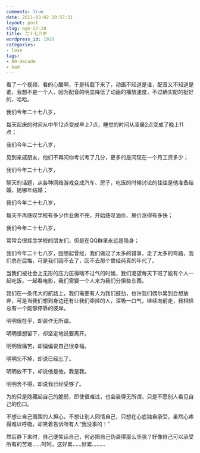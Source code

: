 ```yaml
---
comments: true
date: 2011-03-02 20:57:31
layout: post
slug: age-27-28
title: 二十七八岁
wordpress_id: 1928
categories:
- love
tags:
- 80-decade
- bad
---
```


看了一个视频，看的心酸啊，于是转载下来了，动画不知道是谁，配音又不知道是谁，我想不是一个人，因为配音的明显降低了动画的播放速度，不过确实配的挺好的，哈哈。







> 
我们今年二十七八岁，

每天起床的时间从中午12点变成早上7点，睡觉的时间从凌晨2点变成了晚上11点；

我们今年二十七八岁，

见到亲戚朋友，他们不再问你考试考了几分，更多的是问现在一个月工资多少；

我们今年二十七八岁，

聊天的话题，从各种网络游戏变成汽车、房子，吃饭的时候讨论的往往是他准备结婚，她哪年结婚；

我们今年二十七八岁，

每天不再感叹学校有多少作业做不完，开始感叹油价、房价涨得有多快；

我们今年二十七八岁，

常常会很挂念学校的朋友们，但是在QQ群里永远是隐身；

我们今年二十七八岁，回想起曾经，我们做过了太多的错事，走了太多的弯路，我们总在后悔，可是我们回不去了，回不去那个曾经纯真的年代了。

当我们被社会上无形的压力压得喘不过气的时候，我们渴望每天下班了能有个人一起吃饭，一起看电影，我们需要一个人来为我们分担些东西。

我们在一条伟大的航路上，我们需要有人为我们鼓劲，也许我们偶尔累到会想放弃，可是当我们想到身边还有让我们牵挂的人，深吸一口气，继续向前走，我相信总有一个能够停靠的彼岸。

明明很在乎，却装作无所谓。

明明很想留下，却坚定地说要离开。

明明很痛苦，却偏偏说自己很幸福。

明明忘不掉，却说已经忘了。

明明放不下，却说他是他，我是我。

明明舍不得，却说我已经受够了。

为的只是隐藏起自己的脆弱，即使很难过，也会装得无所谓，只是不愿别人看见自己的伤口。

不想让自己周围的人担心，不想让别人同情自己，只想在心底独自承受，虽然心疼得难以呼吸，却笑着告诉所有人“我没事的！”

然后静下来时，自己便笑话自己，何必把自己伪装得那么坚强？好像自己可以承受所有的苦难……呵呵，这好累……好累………






